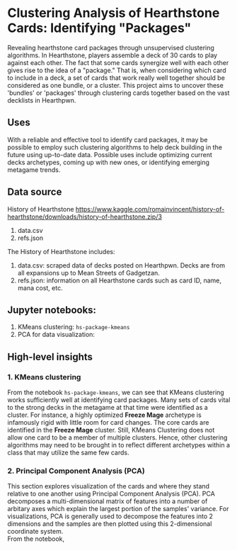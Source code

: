 # Clustering Analysis of Hearthstone Cards: Identifying "Packages"
Revealing hearthstone card packages through unsupervised clustering algorithms.
In Hearthstone, players assemble a deck of 30 cards to play against each other. The fact that some cards synergize well with each other gives rise to the idea of a "package." That is, when considering which card to include in a deck, a set of cards that work really well together should be considered as one bundle, or a cluster.
This project aims to uncover these 'bundles' or 'packages' through clustering cards together based on the vast decklists in Hearthpwn.  

## Uses
With a reliable and effective tool to identify card packages, it may be possible to employ such clustering algorithms to help deck building in the future using up-to-date data. Possible uses include optimizing current decks archetypes, coming up with new ones, or identifying emerging metagame trends.

## Data source
History of Hearthstone https://www.kaggle.com/romainvincent/history-of-hearthstone/downloads/history-of-hearthstone.zip/3
1. data.csv
2. refs.json

The History of Hearthstone includes:
1. data.csv: scraped data of decks posted on Hearthpwn. Decks are from all expansions up to Mean Streets of Gadgetzan.
2. refs.json: information on all Hearthstone cards such as card ID, name, mana cost, etc.

## Jupyter notebooks:
1. KMeans clustering: `hs-package-kmeans`
2. PCA for data visualization: 

## High-level insights
### 1. KMeans clustering
From the notebook `hs-package-kmeans`, we can see that KMeans clustering works sufficiently well at identifying card packages. Many sets of cards vital to the strong decks in the metagame at that time were identified as a cluster. For instance, a highly optimized **Freeze Mage** archetype is infamously rigid with little room for card changes. The core cards are identified in the **Freeze Mage** cluster. Still, KMeans Clustering does not allow one card to be a member of multiple clusters. Hence, other clustering algorithms may need to be brought in to reflect different archetypes within a class that may utilize the same few cards.
### 2. Principal Component Analysis (PCA)
This section explores visualization of the cards and where they stand relative to one another using Principal Component Analysis (PCA). PCA decomposes a multi-dimensional matrix of features into a number of arbitary axes which explain the largest portion of the samples' variance. For visualizations, PCA is generally used to decompose the features into 2 dimensions and the samples are then plotted using this 2-dimensional coordinate system.  
From the notebook, 

